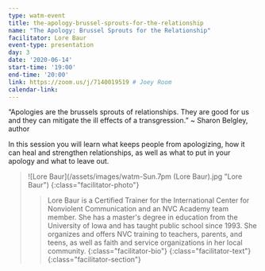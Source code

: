 ```yaml
---
type: watm-event
title: the-apology-brussel-sprouts-for-the-relationship
name: "The Apology: Brussel Sprouts for the Relationship"
facilitator: Lore Baur
event-type: presentation
day: 3
date: '2020-06-14'
start-time: '19:00'
end-time: '20:00'
link: https://zoom.us/j/7140019519 # Joey Room
calendar-link:
---
```


“Apologies are the brussels sprouts of relationships. They are good for us and they can mitigate the ill effects of a transgression.” ~ Sharon Belgley, author

In this session you will learn what keeps people from apologizing, how it can heal and strengthen relationships, as well as what to put in your apology and what to leave out.

> ![Lore Baur](/assets/images/watm-Sun.7pm (Lore Baur).jpg "Lore Baur")
> {:class="facilitator-photo"}
>
> > Lore Baur is a Certified Trainer for the International Center for Nonviolent Communication and an NVC Academy team member. She has a master's degree in education from the University of Iowa and has taught public school since 1993. She organizes and offers NVC training to teachers, parents, and teens, as well as faith and service organizations in her local community.
> > {:class="facilitator-bio"}
> {:class="facilitator-text"}
{:class="facilitator-section"}
